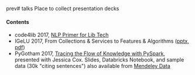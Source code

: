 prev# talks
Place to collect presentation decks

#### Contents

* code4lib 2017, [NLP Primer for Lib Tech](https://github.com/chrpr/talks/blob/master/harper.c4l.20170308.pptx)
* IGeLU 2017, From Collections & Services to Features & Algorithms ([pptx](https://github.com/chrpr/talks/blob/master/harper.igelu.20170911.pptx), [pdf](https://github.com/chrpr/talks/blob/master/harper.igelu.20170911.pdf))
* PyGotham 2017, [Tracing the Flow of Knowledge with PySpark](pygotham.cox.harper.2017.pdf), presented with Jessica Cox. Slides, Databricks Notebook, and sample data (30k "citing sentences") also available from [Mendeley Data](https://data.mendeley.com/datasets/8kyckg3dh5/1)
